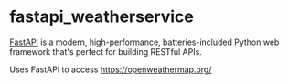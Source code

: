 # fastapi_weatherservice

[FastAPI](https://fastapi.tiangolo.com/) is a modern, high-performance, batteries-included Python web framework that's perfect for building RESTful APIs.


Uses FastAPI to access https://openweathermap.org/
